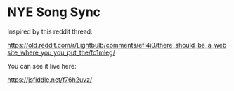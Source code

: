 # NYE Song Sync

Inspired by this reddit thread:

https://old.reddit.com/r/Lightbulb/comments/efl4i0/there_should_be_a_website_where_you_you_put_the/fc1mleg/

You can see it live here:

https://jsfiddle.net/f76h2uvz/

